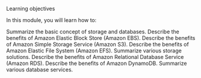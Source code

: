 Learning objectives

In this module, you will learn how to:

Summarize the basic concept of storage and databases.
Describe the benefits of Amazon Elastic Block Store (Amazon EBS).
Describe the benefits of Amazon Simple Storage Service (Amazon S3).
Describe the benefits of Amazon Elastic File System (Amazon EFS).
Summarize various storage solutions.
Describe the benefits of Amazon Relational Database Service (Amazon RDS).
Describe the benefits of Amazon DynamoDB.
Summarize various database services.